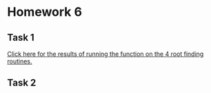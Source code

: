 # Homework 6

## Task 1

[Click here for the results of running the function on the 4 root finding routines.](https://github.com/clarissalabrum/math4610/blob/master/homework/homework6/task1.md)

## Task 2


